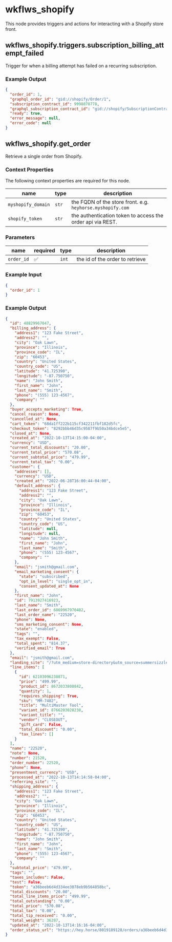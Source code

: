 # wkflws_shopify
This node provides triggers and actions for interacting with a Shopify store front.

## wkflws_shopify.triggers.subscription_billing_attempt_failed
Trigger for when a billing attempt has failed on a recurring subscription.

### Example Output
```json
{
  "order_id": 1,
  "graphql_order_id": "gid://shopify/Order/1",
  "subscription_contract_id": 9998878778,
  "graphql_subscription_contract_id": "gid://shopify/SubscriptionContract/9998878778",
  "ready": true,
  "error_message": null,
  "error_code": null
}
```

## wkflws_shopify.get_order
Retrieve a single order from Shopify.

### Context Properties
The following context properties are required for this node.

| name | type | description |
|-|-|-|
| `myshopify_domain` | `str` | the FQDN of the store front. e.g. `heyhorse.myshopify.com` |
| `shopify_token` | `str` | the authentication token to access the order api via REST. |

### Parameters

| name | required | type |description |
|-|-|-|-|
| `order_id` | ✅ | `int` | the id of the order to retrieve |

### Example Input
```json
{
  "order_id": 1
}
```

### Example Output
```json
{
  "id": 48829967047,
  "billing_address": {
    "address1": "123 Fake Street",
    "address2": "",
    "city": "Oak Lawn",
    "province": "Illinois",
    "province_code": "IL",
    "zip": "60453",
    "country": "United States",
    "country_code": "US",
    "latitude": "41.725390",
    "longitude": "-87.750750",
    "name": "John Smith",
    "first_name": "John",
    "last_name": "Smith",
    "phone": "(555) 123-4567",
    "company": ""
  },
  "buyer_accepts_marketing": True,
  "cancel_reason": None,
  "cancelled_at": None,
  "cart_token": "68da1ff222b115cf342211fbf182d5fc",
  "checkout_token": "8292bbb46d35c9587f9b50a34bdce5e5",
  "closed_at": None,
  "created_at": "2022-10-13T14:15:00-04:00",
  "currency": "USD",
  "current_total_discounts": "20.00",
  "current_total_price": "570.08",
  "current_subtotal_price": "479.99",
  "current_total_tax": "0.00",
  "customer": {
    "addresses": [],
    "currency": "USD",
    "created_at": "2022-06-28T16:00:44-04:00",
    "default_address": {
      "address1": "123 Fake Street",
      "address2": "",
      "city": "Oak Lawn",
      "province": "Illinois",
      "province_code": "IL",
      "zip": "60453",
      "country": "United States",
      "country_code": "US",
      "latitude": null,
      "longitude": null,
      "name": "John Smith",
      "first_name": "John",
      "last_name": "Smith",
      "phone": "(555) 123-4567",
      "company": ""
    },
    "email": "jsmith@gmail.com",
    "email_marketing_consent": {
      "state": "subscribed",
      "opt_in_level": "single_opt_in",
      "consent_updated_at": None
    },
    "first_name": "John",
    "id": 7913927416923,
    "last_name": "Smith",
    "last_order_id": 6869967970482,
    "last_order_name": "22520",
    "phone": None,
    "sms_marketing_consent": None,
    "state": "enabled",
    "tags": "",
    "tax_exempt": False,
    "total_spent": "814.37",
    "verified_email": True
  },
  "email": "jsmith@gmail.com",
  "landing_site": "/?utm_medium=store-directory&utm_source=summersizzle",
  "line_items": [
    {
      "id": 62103096238871,
      "price": "499.99",
      "product_id": 8672033808842,
      "quantity": 1,
      "requires_shipping": True,
      "sku": "MM-7482",
      "title": "MultiMaster Tool",
      "variant_id": 8766203028238,
      "variant_title": "",
      "vendor": "CLOSEOUT",
      "gift_card": False,
      "total_discount": "0.00",
      "tax_lines": []
    }
  ],
  "name": "22520",
  "note": None,
  "number": 21520,
  "order_number": 22520,
  "phone": None,
  "presentment_currency": "USD",
  "processed_at": "2022-10-13T14:14:58-04:00",
  "referring_site": "",
  "shipping_address": {
    "address1": "123 Fake Street",
    "address2": "",
    "city": "Oak Lawn",
    "province": "Illinois",
    "province_code": "IL",
    "zip": "60453",
    "country": "United States",
    "country_code": "US",
    "latitude": "41.725390",
    "longitude": "-87.750750",
    "name": "John Smith",
    "first_name": "John",
    "last_name": "Smith",
    "phone": "(555) 123-4567",
    "company": ""
  },
  "subtotal_price": "479.99",
  "tags": "",
  "taxes_includes": False,
  "test": False,
  "token": "a36beeb6d4d334ee3078eb9b564858bc",
  "total_discounts": "20.00",
  "total_line_items_price": "499.99",
  "total_outstanding": "0.00",
  "total_price": "570.08",
  "total_tax": "0.00",
  "total_tip_received": "0.00",
  "total_weight": 36287,
  "updated_at": "2022-10-13T14:16:16-04:00",
  "order_status_url": "https://hey.horse/8019189128/orders/a36beeb6d4d334ee3078eb9b564858bc/authenticate?key=c61f1b3c528e953b99bd189278ab7d5e"
}
```
